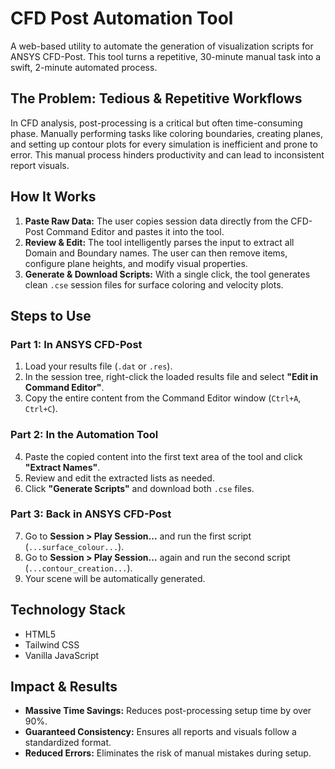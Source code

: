 
# CFD Post Automation Tool

A web-based utility to automate the generation of visualization scripts for ANSYS CFD-Post. This tool turns a repetitive, 30-minute manual task into a swift, 2-minute automated process.

## The Problem: Tedious & Repetitive Workflows

In CFD analysis, post-processing is a critical but often time-consuming phase. Manually performing tasks like coloring boundaries, creating planes, and setting up contour plots for every simulation is inefficient and prone to error. This manual process hinders productivity and can lead to inconsistent report visuals.

## How It Works

1.  **Paste Raw Data:** The user copies session data directly from the CFD-Post Command Editor and pastes it into the tool.
2.  **Review & Edit:** The tool intelligently parses the input to extract all Domain and Boundary names. The user can then remove items, configure plane heights, and modify visual properties.
3.  **Generate & Download Scripts:** With a single click, the tool generates clean `.cse` session files for surface coloring and velocity plots.

## Steps to Use

### Part 1: In ANSYS CFD-Post
1. Load your results file (`.dat` or `.res`).
2. In the session tree, right-click the loaded results file and select **"Edit in Command Editor"**.
3. Copy the entire content from the Command Editor window (`Ctrl+A`, `Ctrl+C`).

### Part 2: In the Automation Tool
4. Paste the copied content into the first text area of the tool and click **"Extract Names"**.
5. Review and edit the extracted lists as needed.
6. Click **"Generate Scripts"** and download both `.cse` files.

### Part 3: Back in ANSYS CFD-Post
7. Go to **Session > Play Session...** and run the first script (`...surface_colour...`).
8. Go to **Session > Play Session...** again and run the second script (`...contour_creation...`).
9. Your scene will be automatically generated.

## Technology Stack

* HTML5
* Tailwind CSS
* Vanilla JavaScript

## Impact & Results

* **Massive Time Savings:** Reduces post-processing setup time by over 90%.
* **Guaranteed Consistency:** Ensures all reports and visuals follow a standardized format.
* **Reduced Errors:** Eliminates the risk of manual mistakes during setup.
